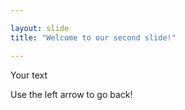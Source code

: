 ```yaml
---

layout: slide
title: "Welcome to our second slide!"

---
```


Your text

Use the left arrow to go back!
